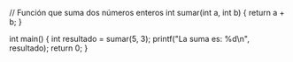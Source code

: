 // Función que suma dos números enteros
int sumar(int a, int b) {
    return a + b;
}

int main() {
    int resultado = sumar(5, 3);
    printf("La suma es: %d\n", resultado);
    return 0;
}
